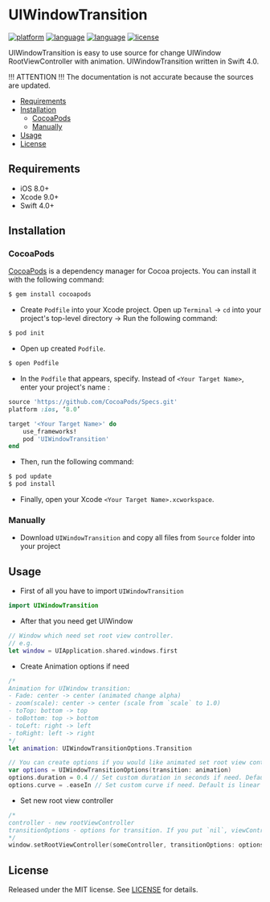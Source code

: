 # UIWindowTransition

[![platform](https://img.shields.io/badge/Platform-iOS%208%2B-blue.svg)]()
[![language](https://img.shields.io/badge/Language-Swift-red.svg)]()
[![language](https://img.shields.io/badge/pod-4.0.0-blue.svg)]()
[![license](https://img.shields.io/badge/license-MIT-lightgray.svg)]()

UIWindowTransition is easy to use source for change UIWindow RootViewController with animation. UIWindowTransition written in Swift 4.0.

!!! ATTENTION !!! 
The documentation is not accurate because the sources are updated.

- [Requirements](#requirements)
- [Installation](#installation)
    - [CocoaPods](#CocoaPods)
    - [Manually](#Manually)
- [Usage](#usage)
- [License](#license)

## Requirements

- iOS 8.0+
- Xcode 9.0+
- Swift 4.0+

## Installation
### CocoaPods

[CocoaPods](http://cocoapods.org) is a dependency manager for Cocoa projects. You can install it with the following command:

```bash
$ gem install cocoapods
```

- Create `Podfile` into your Xcode project. Open up `Terminal` → `cd` into your project's top-level directory → Run the following command:

```bash
$ pod init
```

- Open up created  `Podfile`.

```bash
$ open Podfile
```

- In the `Podfile` that appears, specify. Instead of `<Your Target Name>`, enter your project's name :

```ruby
source 'https://github.com/CocoaPods/Specs.git'
platform :ios, ‘8.0’

target '<Your Target Name>' do
    use_frameworks!
    pod 'UIWindowTransition'
end
```

- Then, run the following command:

```bash
$ pod update
$ pod install
```

- Finally, open your Xcode  `<Your Target Name>.xcworkspace`.

### Manually

- Download `UIWindowTransition` and copy all files from `Source` folder into your project

## Usage

- First of all you have to import `UIWindowTransition`
```swift
import UIWindowTransition
```

- After that you need get UIWindow
```swift
// Window which need set root view controller.
// e.g.
let window = UIApplication.shared.windows.first
```

- Create Animation options if need
```swift
/*
Animation for UIWindow transition:
- Fade: center -> center (animated change alpha)
- zoom(scale): center -> center (scale from `scale` to 1.0)
- toTop: bottom -> top
- toBottom: top -> bottom
- toLeft: right -> left
- toRight: left -> right
*/
let animation: UIWindowTransitionOptions.Transition

// You can create options if you would like animated set root view controller.
var options = UIWindowTransitionOptions(transition: animation)
options.duration = 0.4 // Set custom duration in seconds if need. Default is 0.25s
options.curve = .easeIn // Set custom curve if need. Default is linear
```

- Set new root view controller
```swift
/*
controller - new rootViewController
transitionOptions - options for transition. If you put `nil`, viewController will change without animation
*/
window.setRootViewController(someController, transitionOptions: options)
```

## License
Released under the MIT license. See [LICENSE](https://github.com/YuriFox/YFKeychainAccess/blob/1.0/LICENSE) for details.

